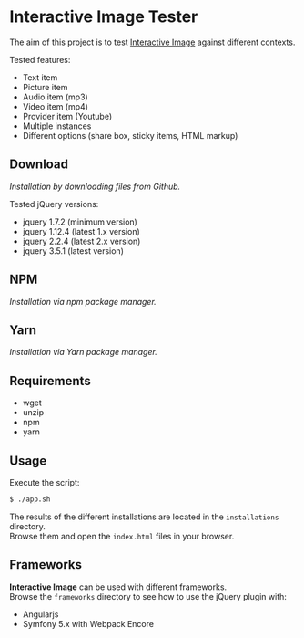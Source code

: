 # Interactive Image Tester

The aim of this project is to test [Interactive Image](https://github.com/jpchateau/Interactive-Image) against different contexts.

Tested features:
* Text item
* Picture item
* Audio item (mp3)
* Video item (mp4)
* Provider item (Youtube)
* Multiple instances
* Different options (share box, sticky items, HTML markup)

## Download

*Installation by downloading files from Github.*

Tested jQuery versions:

* jquery 1.7.2 (minimum version)
* jquery 1.12.4 (latest 1.x version)
* jquery 2.2.4 (latest 2.x version)
* jquery 3.5.1 (latest version)

## NPM

*Installation via npm package manager.*

## Yarn

*Installation via Yarn package manager.*

## Requirements

* wget
* unzip
* npm
* yarn

## Usage

Execute the script:

```bash
$ ./app.sh
```

The results of the different installations are located in the `installations` directory.  
Browse them and open the `index.html` files in your browser.

## Frameworks

**Interactive Image** can be used with different frameworks.  
Browse the `frameworks` directory to see how to use the jQuery plugin with:
* Angularjs
* Symfony 5.x with Webpack Encore